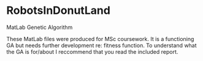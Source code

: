 RobotsInDonutLand
=================

MatLab Genetic Algorithm 

These MatLab files were produced for MSc coursework.
It is a functioning GA but needs further development re: fitness function.
To understand what the GA is for/about I reccommend that you read the included report.
